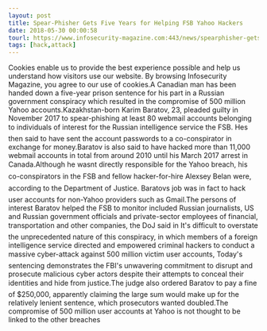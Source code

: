 ```yaml
---
layout: post
title: Spear-Phisher Gets Five Years for Helping FSB Yahoo Hackers
date: 2018-05-30 00:00:58
tourl: https://www.infosecurity-magazine.com:443/news/spearphisher-gets-five-years-for/
tags: [hack,attack]
---
```

Cookies enable us to provide the best experience possible and help us understand how visitors use our website. By browsing Infosecurity Magazine, you agree to our use of cookies.A Canadian man has been handed down a five-year prison sentence for his part in a Russian government conspiracy which resulted in the compromise of 500 million Yahoo accounts.Kazakhstan-born Karim Baratov, 23, pleaded guilty in November 2017 to spear-phishing at least 80 webmail accounts belonging to individuals of interest for the Russian intelligence service the FSB. Hes then said to have sent the account passwords to a co-conspirator in exchange for money.Baratov is also said to have hacked more than 11,000 webmail accounts in total from around 2010 until his March 2017 arrest in Canada.Although he wasnt directly responsible for the Yahoo breach, his co-conspirators in the FSB and fellow hacker-for-hire Alexsey Belan were, according to the Department of Justice. Baratovs job was in fact to hack user accounts for non-Yahoo providers such as Gmail.The persons of interest Baratov helped the FSB to monitor included Russian journalists, US and Russian government officials and private-sector employees of financial, transportation and other companies, the DoJ said in It's difficult to overstate the unprecedented nature of this conspiracy, in which members of a foreign intelligence service directed and empowered criminal hackers to conduct a massive cyber-attack against 500 million victim user accounts, Today's sentencing demonstrates the FBI's unwavering commitment to disrupt and prosecute malicious cyber actors despite their attempts to conceal their identities and hide from justice.The judge also ordered Baratov to pay a fine of $250,000, apparently claiming the large sum would make up for the relatively lenient sentence, which prosecutors wanted doubled.The compromise of 500 million user accounts at Yahoo is not thought to be linked to the other breaches 